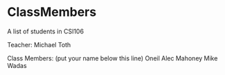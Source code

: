 # ClassMembers
A list of students in CSI106

Teacher: Michael Toth

Class Members: (put your name below this line) 
Oneil Alec Mahoney
Mike Wadas
